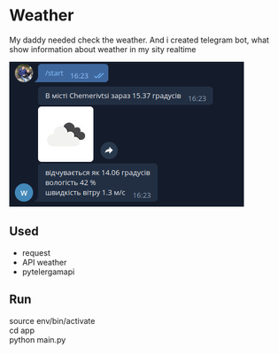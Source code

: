 # Weather

My daddy needed check the weather. And i created telegram bot, what show information about weather in my sity realtime

![chat](https://github.com/andrew18ned/bot-weather/blob/main/app/7.png)

## Used
* request
* API weather
* pytelergamapi

## Run
source env/bin/activate  
cd app  
python main.py  
